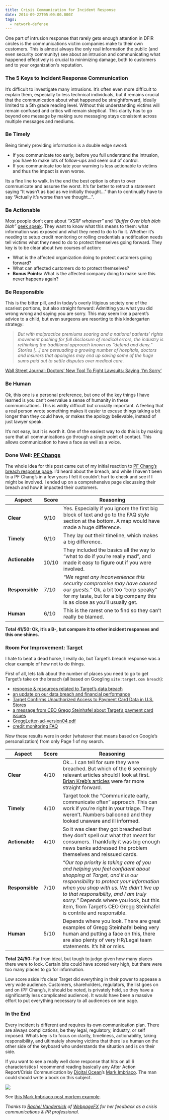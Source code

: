 ```yaml
---
title: Crisis Communication for Incident Response
date: 2014-09-22T05:00:00.000Z
tags:
  - network-defense
---
```


One part of intrusion response that rarely gets enough attention in DFIR circles is the communications victim companies make to their own customers. This is almost always the only real information the public (and even security community) see about an intrusion and communicating what happened effectively is crucial to minimizing damage, both to customers and to your organization's reputation.

### The 5 Keys to Incident Response Communication

It’s difficult to investigate many intrusions. It’s often even more difficult to explain them, especially to less technical individuals, but it remains crucial that the communication about what happened be straightforward, ideally limited to a 5th grade reading level. Without this understanding victims will remain confused and critics will remain skeptical. This clarity has to go beyond one message by making sure messaging stays consistent across multiple messages and mediums.

### Be Timely

Being timely providing information is a double edge sword:

- If you communicate too early, before you full understand the intrusion, you have to make lots of follow-ups and seem out of control.
- If you communicate too late your warning is less actionable to victims and thus the impact is even worse.

Its a fine line to walk. In the end the best option is often to over communicate and assume the worst. It’s far better to retract a statement saying “It wasn’t as bad as we initially thought…” than to continually have to say “Actually it’s worse than we thought…”.

### Be Actionable

Most people don’t care about _“XSRF whatever”_ and _“Buffer Over blah blah blah”_ [geek speak](https://www.youtube.com/watch?v=7BpsXZpAARk). They want to know what this means to them: what information was exposed and what they need to do to fix it. Whether it’s needing to setup credit monitoring or rolling credentials a notification needs tell victims what they need to do to protect themselves going forward. They key is to be clear about two courses of action:

- What is the affected organization doing to protect customers going forward?
- What can affected customers do to protect themselves?
- **Bonus Points:** What is the affected company doing to make sure this never happens again?

### Be Responsible

This is the bitter pill, and in today’s overly litigious society one of the scariest portions, but also straight forward: Admitting you what you did wrong wrong and saying you are sorry. This may seem like a parent’s advice to a child, but even surgeons are resorting to this kindergarten strategy:

> _But with malpractice premiums soaring and a national patients’ rights movement pushing for full disclosure of medical errors, the industry is rethinking the traditional approach known as “defend and deny.” Stories […] are persuading a growing number of hospitals, doctors and insurers that apologies may end up saving some of the huge sums paid out to settle disputes over medical care._

[Wall Street Journal: Doctors’ New Tool To Fight Lawsuits: Saying ‘I’m Sorry’](http://online.wsj.com/news/articles/SB108482777884713711)

### Be Human

Ok, this one is a personal preference, but one of the key things I have learned is you can’t overvalue a sense of humanity in these communications. This is wildly difficult but crucially important. A feeling that a real person wrote something makes it easier to excuse things taking a bit longer than they could have, or makes the apology believable, instead of just lawyer speak.

It’s not easy, but it is worth it. One of the easiest way to do this is by making sure that all communications go through a single point of contact. This allows communication to have a face as well as a voice.

### Done Well: [PF Changs](http://www.pfchangs.com/)

The whole idea for this post came out of my initial reaction to [PF Chang’s breach response page](http://www.pfchangs.com/security/). I’d heard about the breach, and while I haven’t been to a PF Chang’s in a few years I felt it couldn’t hurt to check and see if I might be involved. I ended up on a comprehensive page discussing their breach and how it impacted their customers.

| Aspect           | Score  | Reasoning                                                                                                                                                                                    |
| ---------------- | ------ | -------------------------------------------------------------------------------------------------------------------------------------------------------------------------------------------- |
| **Clear**        |  9/10  | Yes. Especially if you ignore the first big block of text and go to the FAQ style section at the bottom. A map would have made a huge difference.                                            |
| **Timely**       |  9/10  | They lay out their timeline, which makes a big difference.                                                                                                                                   |
| **Actionable**   |  10/10 | They included the basics all the way to “what to do if you’re really mad”, and made it easy to figure out if you were involved.                                                              |
| **Responsible**  |  7/10  | _“We regret any inconvenience this security compromise may have caused our guests.”_ Ok, a bit too “corp speaky” for my taste, but for a big company this is as close as you’ll usually get. |
| **Human**        |  6/10  | This is the rarest one to find so they can’t really be blamed.                                                                                                                               |

**Total** **41/50:** **Ok, it’s a B-, but compare it to other incident responses and this one shines.**

### Room For Improvement: [Target](http://www.target.com/)

I hate to beat a dead horse, I really do, but Target’s breach response was a clear example of how not to do things.

First of all, lets talk about the number of places you need to go to get Target’s take on the breach (all based on Googling `site:target.com breach`):

- [response & resources related to Target’s data breach](https://corporate.target.com/about/payment-card-issue.aspx)
- [an update on our data breach and financial performance](https://corporate.target.com/discover/article/an-update-on-our-data-breach-and-financial-perform)
- [Target Confirms Unauthorized Access to Payment Card Data in U.S. Stores](http://pressroom.target.com/news/target-confirms-unauthorized-access-to-payment-card-data-in-u-s-stores)
- [a message from CEO Gregg Steinhafel about Target’s payment card issues](https://corporate.target.com/discover/article/Important-Notice-Unauthorized-access-to-payment-ca)
- [GreggLetter-ad-version04.pdf](https://corporate.target.com/_media/TargetCorp/global/PDF/GreggLetter-ad-version04.pdf)
- [credit monitoring FAQ](https://corporate.target.com/about/payment-card-issue/credit-monitoring-FAQ.aspx)

Now these results were in order (whatever that means based on Google’s personalization) from only Page 1 of my search.

| Aspect           | Score | Reasoning                                                                                                                                                                                                                                                                                                                                                  |
| ---------------- | ----- | ---------------------------------------------------------------------------------------------------------------------------------------------------------------------------------------------------------------------------------------------------------------------------------------------------------------------------------------------------------- |
| **Clear**        | 4/10  | Ok… I can tell for sure they were breached. But which of the 6 seemingly relevant articles should I look at first. [Brian Kreb’s articles](http://krebsonsecurity.com/2013/12/sources-target-investigating-data-breach/) were far more straight forward.                                                                                                   |
| **Timely**       | 4/10  | Target took the “Communicate early, communicate often” approach. This can work if you’re right in your triage. They weren’t. Numbers ballooned and they looked unaware and ill informed.                                                                                                                                                                   |
| **Actionable**   | 4/10  | So it was clear they got breached but they don’t spell out what that meant for consumers. Thankfully it was big enough news banks addressed the problem themselves and reissued cards.                                                                                                                                                                     |
| **Responsible**  | 7/10  | _“Our top priority is taking care of you and helping you feel confident about shopping at Target, and it is our responsibility to protect your information when you shop with us. We didn’t live up to that responsibility, and I am truly sorry.”_ Depends where you look, but this item, from Target’s CEO Gregg Steinhafel is contrite and responsible. |
| **Human**        | 5/10  | Depends where you look. There are great examples of Gregg Steinhafel being very human and putting a face on this, there are also plenty of very HR/Legal team statements. It’s hit or miss.                                                                                                                                                                |

**Total** **24/50:** Far from ideal, but tough to judge given how many places there were to look. Certain bits could have scored very high, but there were too many places to go for information.

Low score aside it’s clear Target did everything in their power to appease a very wide audience. Customers, shareholders, regulators, the list goes on and on (PF Chang’s, it should be noted, is privately held, so they have a significantly less complicated audience). It would have been a massive effort to put everything necessary to all audiences on one page.

### In the End

Every incident is different and requires its own communication plan. There are always complications, be they legal, regulatory, industry, or self imposed. Whats key is to focus on clarity, timeliness, actionability, taking responsibility, and ultimately showing victims that there is a human on the other side of the keyboard who understands the situation and is on their side.

If you want to see a really well done response that hits on all 6 characteristics I recommend reading basically any After Action Report/Crisis Communication by [Digital Ocean](https://www.digitalocean.com/)’s [Mark Imbriaco](https://twitter.com/markimbriaco). The man could should write a book on this subject.

![](https://cdn-images-1.medium.com/max/800/0*3c-YkHUuhrg-hyJp.png)

See [this Mark Imbriaco post mortem example](https://github.com/blog/1796-denial-of-service-attacks).

_Thanks to [Rachel Vandernick](https://twitter.com/VandernickR) of [WebpageFX](http://www.webpagefx.com/) for her feedback as a crisis communications & PR professional._
